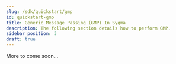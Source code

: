 ```yaml
---
slug: /sdk/quickstart/gmp
id: quickstart-gmp
title: Generic Message Passing (GMP) In Sygma
description: The following section details how to perform GMP.
sidebar_position: 3
draft: true
---
```


More to come soon...